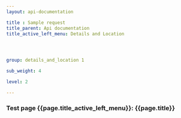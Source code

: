 ```yaml
---
layout: api-documentation

title : Sample request
title_parent: Api documentation
title_active_left_menu: Details and Location




group: details_and_location 1

sub_weight: 4

level: 2

---
```



### Test page {{page.title_active_left_menu}}: {{page.title}}